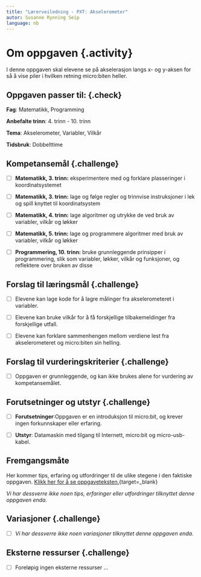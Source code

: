 ```yaml
---
title: "Lærerveiledning - PXT: Akselerometer"
autor: Susanne Rynning Seip
language: nb
---
```


# Om oppgaven {.activity}

I denne oppgaven skal elevene se på akselerasjon langs x- og y-aksen for så å vise piler i hvilken retning micro:biten heller.

## Oppgaven passer til: {.check}

 __Fag__: Matematikk, Programming

__Anbefalte trinn__: 4. trinn - 10. trinn

__Tema__: Akselerometer, Variabler, Vilkår

__Tidsbruk__: Dobbelttime

## Kompetansemål {.challenge}

- [ ] __Matematikk, 3. trinn:__ eksperimentere med og forklare plasseringer i koordinatsystemet

- [ ] __Matematikk, 3. trinn:__ lage og følge regler og trinnvise instruksjoner i lek og spill knyttet til koordinatsystem

- [ ] __Matematikk, 4. trinn:__ lage algoritmer og utrykke de ved bruk av variabler, vilkår og løkker

- [ ] __Matematikk, 5. trinn:__ lage og programmere algoritmer med bruk av variabler, vilkår og løkker

- [ ] __Programmering, 10. trinn:__ bruke grunnleggende prinsipper i programmering, slik som variabler, løkker, vilkår og funksjoner, og reflektere over bruken av disse

## Forslag til læringsmål {.challenge}

- [ ] Elevene kan lage kode for å lagre målinger fra akselerometeret i variabler.

- [ ] Elevene kan bruke vilkår for å få forskjellige tilbakemeldinger fra forskjellige utfall.

- [ ] Elevene kan forklare sammenhengen mellom verdiene lest fra akselerometeret og micro:biten sin helling.

## Forslag til vurderingskriterier {.challenge}

- [ ] Oppgaven er grunnleggende, og kan ikke brukes alene for vurdering av kompetansemålet.

## Forutsetninger og utstyr {.challenge}

- [ ] __Forutsetninger__:Oppgaven er en introduksjon til micro:bit, og krever ingen forkunnskaper eller erfaring.

- [ ] __Utstyr__: Datamaskin med tilgang til Internett, micro:bit og micro-usb-kabel.

## Fremgangsmåte

Her kommer tips, erfaring og utfordringer til de ulike stegene i den faktiske
oppgaven. [Klikk her for å se
oppgaveteksten.](../pxt_akselerometer/akselerometer.html){target=_blank}

_Vi har dessverre ikke noen tips, erfaringer eller utfordringer tilknyttet denne
oppgaven enda._

## Variasjoner {.challenge}

- [ ]  _Vi har dessverre ikke noen variasjoner tilknyttet denne oppgaven enda._

## Eksterne ressurser {.challenge}

- [ ] Foreløpig ingen eksterne ressurser ...
